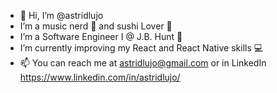 - 👋 Hi, I’m @astridlujo
- I’m a music nerd 🎹 and sushi Lover 🍣 
- I’m a Software Engineer I @ J.B. Hunt 📱 
- I’m currently improving my React and React Native skills 💻 
- 📫 You can reach me at astridlujo@gmail.com or in LinkedIn https://www.linkedin.com/in/astridlujo/

<!---
astridlujo/astridlujo is a ✨ special ✨ repository because its `README.md` (this file) appears on your GitHub profile.
You can click the Preview link to take a look at your changes.
--->
